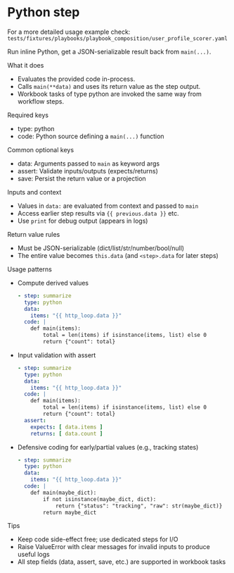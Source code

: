# Python step

For a more detailed usage example check: `tests/fixtures/playbooks/playbook_composition/user_profile_scorer.yaml`

Run inline Python, get a JSON-serializable result back from `main(...)`.

What it does
- Evaluates the provided code in-process.
- Calls `main(**data)` and uses its return value as the step output.
- Workbook tasks of type python are invoked the same way from workflow steps.

Required keys
- type: python
- code: Python source defining a `main(...)` function

Common optional keys
- data: Arguments passed to `main` as keyword args
- assert: Validate inputs/outputs (expects/returns)
- save: Persist the return value or a projection

Inputs and context
- Values in `data:` are evaluated from context and passed to `main`
- Access earlier step results via `{{ previous.data }}` etc.
- Use `print` for debug output (appears in logs)

Return value rules
- Must be JSON-serializable (dict/list/str/number/bool/null)
- The entire value becomes `this.data` (and `<step>.data` for later steps)

Usage patterns
- Compute derived values
  ```YAML
  - step: summarize
    type: python
    data:
      items: "{{ http_loop.data }}"
    code: |
      def main(items):
          total = len(items) if isinstance(items, list) else 0
          return {"count": total}
  ```

- Input validation with assert
  ```YAML
  - step: summarize
    type: python
    data:
      items: "{{ http_loop.data }}"
    code: |
      def main(items):
          total = len(items) if isinstance(items, list) else 0
          return {"count": total}
    assert:
      expects: [ data.items ]
      returns: [ data.count ]
  ```

- Defensive coding for early/partial values (e.g., tracking states)
  ```YAML
  - step: summarize
    type: python
    data:
      items: "{{ http_loop.data }}"
    code: |
      def main(maybe_dict):
          if not isinstance(maybe_dict, dict):
              return {"status": "tracking", "raw": str(maybe_dict)}
          return maybe_dict
  ```

Tips
- Keep code side-effect free; use dedicated steps for I/O
- Raise ValueError with clear messages for invalid inputs to produce useful logs
- All step fields (data, assert, save, etc.) are supported in workbook tasks
